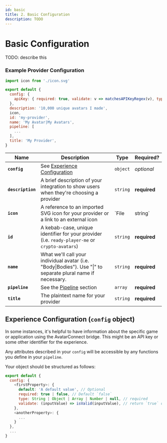 ```yaml
---
id: basic
title: 2. Basic Configuration
description: TODO
---
```

# Basic Configuration

TODO: describe this

### Example Provider Configuration

```javascript title="/providers/MyProvider/index.js"
import icon from './icon.svg'

export default {
  config: {
    apiKey: { required: true, validate: v => matchesAPIKeyRegex(v), type: String },
  },
  description: '10,000 unique avatars I made',
  icon,
  id: 'my-provider',
  name: 'My Avatar|My Avatars',
  pipeline: [
    ...
  ],
  title: 'My Provider',
}
```

| Name | Description | Type | Required? |
|-|-|-|-|
| **`config`** | See [Experience Configuration](#experience-configuration-config-object) | `object` |  *optional* |
| **`description`** | A brief description of your integration to show users when they're choosing a provider | `string` | **required** |
| **`icon`** | A reference to an imported SVG icon for your provider or a link to an external icon | `File|string` | **required** |
| **`id`** | A kebab-case, unique identifier for your provider  (i.e. `ready-player-me` or `crypto-avatars`) | `string` | **required** |
| **`name`** | What we'll call your individual avatar (i.e. "Body\|Bodies"). Use "\|" to separate plural name if necessary. | `string` | **required** |
| **`pipeline`** | See the [Pipeline](/docs/providers/pipeline/intro) section | `array` | **required** |
| **`title`** | The plaintext name for your provider | `string` | **required** |

## Experience Configuration (`config` object)

In some instances, it's helpful to have information about the specific game or application using the AvatarConnect bridge. This might be an API key or some other identifier for the experience.

Any attributes described in your `config` will be accessible by any functions you define in your `pipeline`.

Your object should be structured as follows:

```javascript title="/providers/MyProvider/index.js"
export default {
  config: {
    <firstProperty>: {
      default: 'A default value', // Optional
      required: true | false, // Default `false`
      type: String | Object | Array | Number | null, // required
      validate: (inputValue) => isValid(inputValue), // return `true` or `false` (optional)
    },
    <anotherProperty>: {
      ...
    }
  },
  ...
}
```
